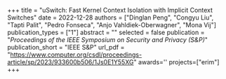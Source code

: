 +++
title = "uSwitch: Fast Kernel Context Isolation with Implicit Context Switches"
date = 2022-12-28
authors = ["Dinglan Peng", "Congyu Liu", "Tapti Palit", "Pedro Fonseca", "Anjo Vahldiek-Oberwagner", "Mona Vij"]
publication_types = ["1"]
abstract = ""
selected = false
publication = "*Proceedings of the IEEE Symposium on Security and Privacy (S&P)*"
publication_short = "IEEE S&P"
url_pdf = "https://www.computer.org/csdl/proceedings-article/sp/2023/933600b506/1Js0E1Y55XG"
awards=''
projects=["erim"]
+++